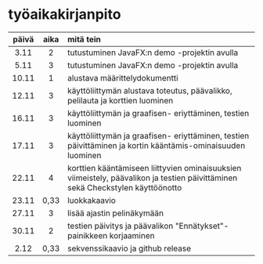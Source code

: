 # työaikakirjanpito

| päivä  | aika | mitä tein |
| :---: | :---: | :------------- |
| 3.11  | 2  | tutustuminen JavaFX:n demo -projektin avulla |
| 5.11  | 3  | tutustuminen JavaFX:n demo -projektin avulla |
| 10.11 | 1 | alustava määrittelydokumentti |
| 12.11 | 3 | käyttöliittymän alustava toteutus, päävalikko, pelilauta ja korttien luominen |
| 16.11 | 3 | käyttöliittymän ja graafisen- eriyttäminen, testien luominen |
| 17.11 | 3 | käyttöliittymän ja graafisen- eriyttäminen, testien päivittäminen ja kortin kääntämis-ominaisuuden luominen |
| 22.11 | 4 | korttien kääntämiseen liittyvien ominaisuuksien viimeistely, päävalikon ja testien päivittäminen sekä Checkstylen käyttöönotto |
| 23.11 | 0,33 | luokkakaavio |
| 27.11 | 3 | lisää ajastin pelinäkymään |
| 30.11 | 2 | testien päivitys ja päävalikon "Ennätykset"-painikkeen korjaaminen |
| 2.12 | 0,33 | sekvenssikaavio ja github release |


 
